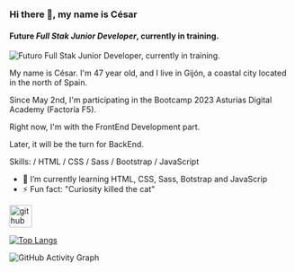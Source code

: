 ### Hi there 👋, my name is **César**
#### Future *Full Stak Junior Developer*, currently in training.
![Futuro *Full Stak Junior Developer*, currently in training.](https://external-content.duckduckgo.com/iu/?u=https%3A%2F%2Fcdn.wallpapersafari.com%2F93%2F45%2Fwcr1Kl.jpg&f=1&nofb=1&ipt=daaa7c52fe23657ca9ec182f0cf5fb9c7885f0a16be9991b9fea2849c2b75ba8&ipo=images)

My name is César. I'm 47 year old, and I live in Gijón, a coastal city located in the north of Spain.


Since May 2nd, I'm participating in the Bootcamp 2023 Asturias Digital Academy (Factoría F5).


Right now, I'm with the FrontEnd Development part. 


Later, it will be the turn for BackEnd.

Skills: / HTML / CSS / Sass / Bootstrap / JavaScript 

- 🌱 I’m currently learning HTML, CSS, Sass, Botstrap and JavaScrip 
- ⚡ Fun fact: "Curiosity killed the cat" 


[<img src='https://cdn.jsdelivr.net/npm/simple-icons@3.0.1/icons/github.svg' alt='github' height='40'>](https://github.com/cesarconte)  

[![Top Langs](https://github-readme-stats.vercel.app/api/top-langs/?username=cesarconte)](https://github.com/anuraghazra/github-readme-stats)

![GitHub Activity Graph](https://activity-graph.herokuapp.com/graph?username=cesarconte)  



